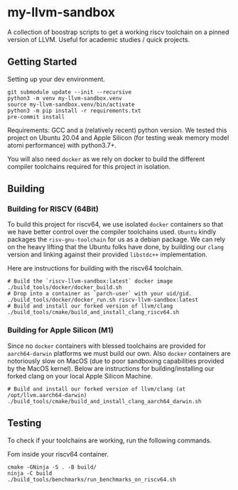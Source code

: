 # my-llvm-sandbox

A collection of boostrap scripts to get a working riscv toolchain on a pinned version 
of LLVM. Useful for academic studies / quick projects.

## Getting Started

Setting up your dev environment.

```shell
git submodule update --init --recursive
python3 -m venv my-llvm-sandbox.venv
source my-llvm-sandbox.venv/bin/activate
python3 -m pip install -r requirements.txt
pre-commit install
```

Requirements: GCC and a (relatively recent) python version. We tested this
project on Ubuntu 20.04 and Apple Silicon (for testing weak memory model atomi
performance) with python3.7+.

You will also need `docker` as we rely on docker to build the different compiler
toolchains required for this project in isolation.

## Building

### Building for RISCV (64Bit)

To build this project for riscv64, we use isolated `docker` containers so that
we have better control over the compiler toolchains used. `Ubuntu` kindly packages
the `risv-gnu-toolchain` for us as a debian package. We can rely on the heavy lifting
that the Ubuntu folks have done, by building our `clang` version and linking against
their provided `libstdc++` implementation.

Here are instructions for building with the riscv64 toolchain.

```shell
# Build the `riscv-llvm-sandbox:latest` docker image
./build_tools/docker/docker_build.sh
# Drop into a container as `parch-user` with your uid/gid.
./build_tools/docker/docker_run.sh riscv-llvm-sandbox:latest
# Build and install our forked version of llvm/clang
./build_tools/cmake/build_and_install_clang_riscv64.sh
```

### Building for Apple Silicon (M1)

Since no `docker` containers with blessed toolchains are provided for
`aarch64-darwin` platforms we must build our own. Also `docker` containers are
notoriously slow on MacOS (due to poor sandboxing capabilities provided by the
MacOS kernel). Below are instructions for building/installing our forked clang
on your local Apple Silicon Machine.

```shell
# Build and install our forked version of llvm/clang (at /opt/llvm.aarch64-darwin)
./build_tools/cmake/build_and_install_clang_aarch64_darwin.sh
```

## Testing

To check if your toolchains are working, run the following commands.

Fom inside your riscv64 container.

```shell
cmake -GNinja -S . -B build/
ninja -C build
./build_tools/benchmarks/run_benchmarks_on_riscv64.sh
```
